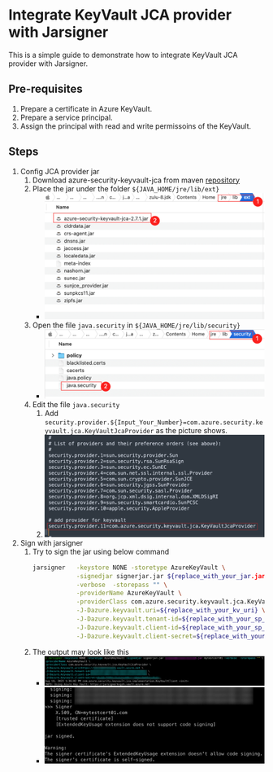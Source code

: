 <!-- Refer to https://github.com/Azure/azure-sdk-for-java/issues/35677  -->
# Integrate KeyVault JCA provider with Jarsigner

This is a simple guide to demonstrate how to integrate KeyVault JCA provider with Jarsigner.

## Pre-requisites
1. Prepare a certificate in Azure KeyVault.
1. Prepare a service principal.
1. Assign the principal with read and write permissoins of the KeyVault.

## Steps

1. Config JCA provider jar
    1. Download azure-security-keyvault-jca from maven [repository](https://mvnrepository.com/artifact/com.azure/azure-security-keyvault-jca)
    1. Place the jar under the folder `${JAVA_HOME/jre/lib/ext}`
        - ![Alt text](../Ressources/JCA/place_jar.png)
    1. Open the file `java.security` in `${JAVA_HOME/jre/lib/security}`
        - ![Alt text](../Ressources/JCA/java_security.png)
    1. Edit the file `java.security` 
        1. Add `security.provider.${Input_Your_Number}=com.azure.security.keyvault.jca.KeyVaultJcaProvider` as the picture shows.
        1. ![Alt text](../Ressources/JCA/edit_provider.png)
1. Sign with jarsigner
    1. Try to sign the jar using below command
        ```bash
        jarsigner   -keystore NONE -storetype AzureKeyVault \
                    -signedjar signerjar.jar ${replace_with_your_jar.jar} ${replace_with_certificate} \
                    -verbose  -storepass "" \
                    -providerName AzureKeyVault \
                    -providerClass com.azure.security.keyvault.jca.KeyVaultJcaProvider \
                    -J-Dazure.keyvault.uri=${replace_with_your_kv_uri} \
                    -J-Dazure.keyvault.tenant-id=${replace_with_your_sp_tenant-id} \
                    -J-Dazure.keyvault.client-id=${replace_with_your_sp_client-id} \
                    -J-Dazure.keyvault.client-secret=${replace_with_your_sp_client-secret} 
        ```
    1. The output may look like this
        - ![Alt text](../Ressources/JCA/output_1.png)
        - ![Alt text](../Ressources/JCA/output_2.png)

